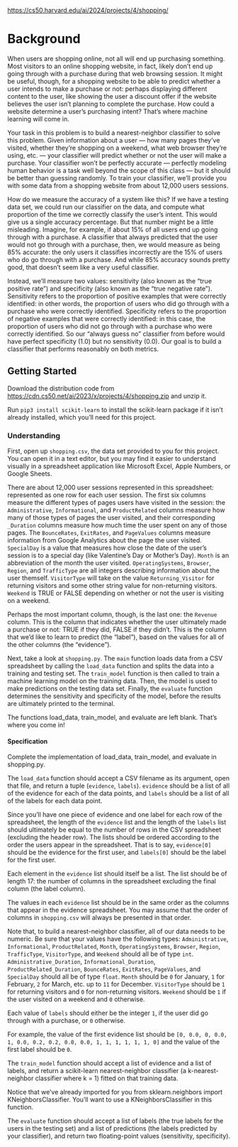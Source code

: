 https://cs50.harvard.edu/ai/2024/projects/4/shopping/

# Background

When users are shopping online, not all will end up purchasing something. Most visitors to an online shopping website, in fact, likely don’t end up going through with a purchase during that web browsing session. It might be useful, though, for a shopping website to be able to predict whether a user intends to make a purchase or not: perhaps displaying different content to the user, like showing the user a discount offer if the website believes the user isn’t planning to complete the purchase. How could a website determine a user’s purchasing intent? That’s where machine learning will come in.

Your task in this problem is to build a nearest-neighbor classifier to solve this problem. Given information about a user — how many pages they’ve visited, whether they’re shopping on a weekend, what web browser they’re using, etc. — your classifier will predict whether or not the user will make a purchase. Your classifier won’t be perfectly accurate — perfectly modeling human behavior is a task well beyond the scope of this class — but it should be better than guessing randomly. To train your classifier, we’ll provide you with some data from a shopping website from about 12,000 users sessions.

How do we measure the accuracy of a system like this? If we have a testing data set, we could run our classifier on the data, and compute what proportion of the time we correctly classify the user’s intent. This would give us a single accuracy percentage. But that number might be a little misleading. Imagine, for example, if about 15% of all users end up going through with a purchase. A classifier that always predicted that the user would not go through with a purchase, then, we would measure as being 85% accurate: the only users it classifies incorrectly are the 15% of users who do go through with a purchase. And while 85% accuracy sounds pretty good, that doesn’t seem like a very useful classifier.

Instead, we’ll measure two values: sensitivity (also known as the “true positive rate”) and specificity (also known as the “true negative rate”). Sensitivity refers to the proportion of positive examples that were correctly identified: in other words, the proportion of users who did go through with a purchase who were correctly identified. Specificity refers to the proportion of negative examples that were correctly identified: in this case, the proportion of users who did not go through with a purchase who were correctly identified. So our “always guess no” classifier from before would have perfect specificity (1.0) but no sensitivity (0.0). Our goal is to build a classifier that performs reasonably on both metrics.

## Getting Started

Download the distribution code from https://cdn.cs50.net/ai/2023/x/projects/4/shopping.zip and unzip it.

Run `pip3 install scikit-learn` to install the scikit-learn package if it isn’t already installed, which you’ll need for this project.

### Understanding

First, open up `shopping.csv`, the data set provided to you for this project. You can open it in a text editor, but you may find it easier to understand visually in a spreadsheet application like Microsoft Excel, Apple Numbers, or Google Sheets.

There are about 12,000 user sessions represented in this spreadsheet: represented as one row for each user session. The first six columns measure the different types of pages users have visited in the session: the `Administrative`, `Informational`, and `ProductRelated` columns measure how many of those types of pages the user visited, and their corresponding `_Duration` columns measure how much time the user spent on any of those pages. The `BounceRates`, `ExitRates`, and `PageValues` columns measure information from Google Analytics about the page the user visited. `SpecialDay` is a value that measures how close the date of the user’s session is to a special day (like Valentine’s Day or Mother’s Day). `Month` is an abbreviation of the month the user visited. `OperatingSystems`, `Browser`, `Region`, and `TrafficType` are all integers describing information about the user themself. `VisitorType` will take on the value `Returning_Visitor` for returning visitors and some other string value for non-returning visitors. `Weekend` is TRUE or FALSE depending on whether or not the user is visiting on a weekend.

Perhaps the most important column, though, is the last one: the `Revenue` column. This is the column that indicates whether the user ultimately made a purchase or not: TRUE if they did, FALSE if they didn’t. This is the column that we’d like to learn to predict (the “label”), based on the values for all of the other columns (the “evidence”).

Next, take a look at `shopping.py`. The `main` function loads data from a CSV spreadsheet by calling the `load_data` function and splits the data into a training and testing set. The `train_model` function is then called to train a machine learning model on the training data. Then, the model is used to make predictions on the testing data set. Finally, the `evaluate` function determines the sensitivity and specificity of the model, before the results are ultimately printed to the terminal.

The functions load_data, train_model, and evaluate are left blank. That’s where you come in!

#### Specification

Complete the implementation of load_data, train_model, and evaluate in shopping.py.

The `load_data` function should accept a CSV filename as its argument, open that file, and return a tuple (`evidence`, `labels`). `evidence` should be a list of all of the evidence for each of the data points, and `labels` should be a list of all of the labels for each data point.

Since you’ll have one piece of evidence and one label for each row of the spreadsheet, the length of the `evidence` list and the length of the `labels` list should ultimately be equal to the number of rows in the CSV spreadsheet (excluding the header row). The lists should be ordered according to the order the users appear in the spreadsheet. That is to say, `evidence[0]` should be the evidence for the first user, and `labels[0]` should be the label for the first user.

Each element in the `evidence` list should itself be a list. The list should be of length 17: the number of columns in the spreadsheet excluding the final column (the label column).

The values in each `evidence` list should be in the same order as the columns that appear in the evidence spreadsheet. You may assume that the order of columns in `shopping.csv` will always be presented in that order.

Note that, to build a nearest-neighbor classifier, all of our data needs to be numeric. Be sure that your values have the following types:
`Administrative`, `Informational`, `ProductRelated`, `Month`, `OperatingSystems`, `Browser`, `Region`, `TrafficType`, `VisitorType`, and `Weekend` should all be of type `int`.
`Administrative_Duration`, `Informational_Duration`, `ProductRelated_Duration`, `BounceRates`, `ExitRates`, `PageValues`, and `SpecialDay` should all be of type `float`.
`Month` should be `0` for January, `1` for February, `2` for March, etc. up to `11` for December.
`VisitorType` should be `1` for returning visitors and `0` for non-returning visitors.
`Weekend` should be `1` if the user visited on a weekend and `0` otherwise.

Each value of `labels` should either be the integer `1`, if the user did go through with a purchase, or `0` otherwise.

For example, the value of the first evidence list should be `[0, 0.0, 0, 0.0, 1, 0.0, 0.2, 0.2, 0.0, 0.0, 1, 1, 1, 1, 1, 1, 0]` and the value of the first label should be `0`.

The `train_model` function should accept a list of evidence and a list of labels, and return a scikit-learn nearest-neighbor classifier (a k-nearest-neighbor classifier where k = 1) fitted on that training data.

Notice that we’ve already imported for you from sklearn.neighbors import KNeighborsClassifier. You’ll want to use a KNeighborsClassifier in this function.

The `evaluate` function should accept a list of labels (the true labels for the users in the testing set) and a list of predictions (the labels predicted by your classifier), and return two floating-point values (sensitivity, specificity).

